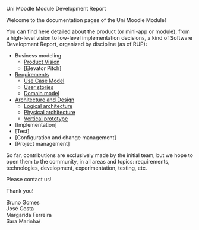Uni Moodle Module Development Report

Welcome to the documentation pages of the Uni Moodle Module!

You can find here detailed about the product (or mini-app or module), from a high-level vision to low-level implementation decisions, a kind of Software Development Report, organized by discipline (as of RUP):

* Business modeling 
  * [Product Vision](https://github.com/LEIC-ES-2021-22/3LEIC05T1/blob/main/docs/ProductVision.md)
  * [Elevator Pitch]
* [Requirements](https://github.com/LEIC-ES-2021-22/3LEIC05T1/blob/main/docs/requirements.md)
  * [Use Case Model](https://github.com/LEIC-ES-2021-22/3LEIC05T1/blob/main/docs/Diagrams/Use_case_model.drawio.png)
  * [User stories](https://github.com/LEIC-ES-2021-22/3LEIC05T1/blob/main/docs/requirements.md#User-stories)
  * [Domain model](https://github.com/LEIC-ES-2021-22/3LEIC05T1/blob/main/docs/Diagrams/Domain_model.drawio.png)
* [Architecture and Design](https://github.com/LEIC-ES-2021-22/3LEIC05T1/blob/main/docs/ArchitectureAndDesign.md)
  * [Logical architecture](https://github.com/LEIC-ES-2021-22/3LEIC05T1/blob/main/docs/Diagrams/Package_Diagram.drawio.png)
  * [Physical architecture](https://github.com/LEIC-ES-2021-22/3LEIC05T1/blob/main/docs/Diagrams/Physical_architecture.drawio.png)
  * [Vertical prototype](https://github.com/LEIC-ES-2021-22/3LEIC05T1/tree/main/docs/images/vertical_prototype)
* [Implementation]
* [Test]
* [Configuration and change management]
* [Project management]

So far, contributions are exclusively made by the initial team, but we hope to open them to the community, in all areas and topics: requirements, technologies, development, experimentation, testing, etc.

Please contact us!

Thank you!

Bruno Gomes\
José Costa\
Margarida Ferreira\
Sara Marinha\